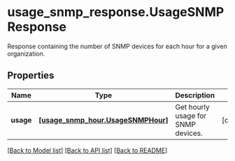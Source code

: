 # usage_snmp_response.UsageSNMPResponse

Response containing the number of SNMP devices for each hour for a given organization.
## Properties
Name | Type | Description | Notes
------------ | ------------- | ------------- | -------------
**usage** | [**[usage_snmp_hour.UsageSNMPHour]**](UsageSNMPHour.md) | Get hourly usage for SNMP devices. | [optional] 

[[Back to Model list]](README.md#documentation-for-models) [[Back to API list]](README.md#documentation-for-api-endpoints) [[Back to README]](README.md)


